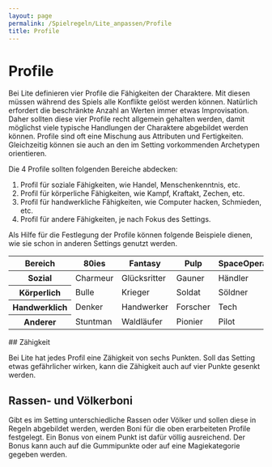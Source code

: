 ```yaml
---
layout: page
permalink: /Spielregeln/Lite_anpassen/Profile
title: Profile
---
```


# Profile

Bei Lite definieren vier Profile die Fähigkeiten der Charaktere. Mit diesen müssen während des Spiels alle Konflikte gelöst werden können. Natürlich erfordert die beschränkte Anzahl an Werten immer etwas Improvisation. Daher sollten diese vier Profile recht allgemein gehalten werden, damit möglichst viele typische Handlungen der Charaktere abgebildet werden können. Profile sind oft eine Mischung aus Attributen und Fertigkeiten. Gleichzeitig können sie auch an den im Setting vorkommenden Archetypen orientieren.

Die 4 Profile sollten folgenden Bereiche abdecken:

1. Profil für soziale Fähigkeiten, wie Handel, Menschenkenntnis, etc.
2. Profil für körperliche Fähigkeiten, wie Kampf, Kraftakt, Zechen, etc.
3. Profil für handwerkliche Fähigkeiten, wie Computer hacken, Schmieden, etc.
4. Profil für andere Fähigkeiten, je nach Fokus des Settings.

Als Hilfe für die Festlegung der Profile können folgende Beispiele dienen, wie sie schon in anderen Settings genutzt werden.

<table>
    <thead>
        <tr><th>Bereich</th><th>80ies</th><th>Fantasy</th><th>Pulp</th><th>SpaceOpera</th></tr>
    </thead>
    <tbody>
        <tr><th>Sozial</th><td>Charmeur</td><td>Glücksritter</td><td>Gauner</td><td>Händler</td></tr>
        <tr><th>Körperlich</th><td>Bulle</td><td>Krieger</td><td>Soldat</td><td>Söldner</td></tr>
        <tr><th>Handwerklich</th><td>Denker</td><td>Handwerker</td><td>Forscher</td><td>Tech</td></tr>
        <tr><th>Anderer</th><td>Stuntman</td><td>Waldläufer</td><td>Pionier</td><td>Pilot</td></tr>
    </tbody>
</table>
## Zähigkeit

Bei Lite hat jedes Profil eine Zähigkeit von sechs Punkten. Soll das Setting etwas gefährlicher wirken, kann die Zähigkeit auch auf vier Punkte gesenkt werden.

## Rassen- und Völkerboni

Gibt es im Setting unterschiedliche Rassen oder Völker und sollen diese in Regeln abgebildet werden, werden Boni für die oben erarbeiteten Profile festgelegt. Ein Bonus von einem Punkt ist dafür völlig ausreichend. Der Bonus kann auch auf die Gummipunkte oder auf eine Magiekategorie gegeben werden.
